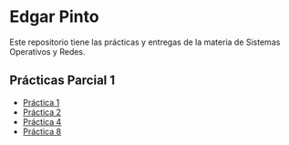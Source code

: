 # Edgar Pinto

Este repositorio tiene las prácticas y entregas de la materia de Sistemas Operativos y Redes.

## Prácticas Parcial 1
- [Práctica 1](Parcial1Practica1.md)
- [Práctica 2](Parcial1Practica%202_EdgarPinto.md)
- [Práctica 4](https://github.com/EdgarPinto38/Parcial1Practica4)
- [Práctica 8](/practica-8.md)
